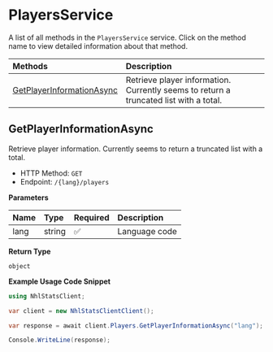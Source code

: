 # PlayersService

A list of all methods in the `PlayersService` service. Click on the method name to view detailed information about that method.

| Methods                                                 | Description                                                                           |
| :------------------------------------------------------ | :------------------------------------------------------------------------------------ |
| [GetPlayerInformationAsync](#getplayerinformationasync) | Retrieve player information. Currently seems to return a truncated list with a total. |

## GetPlayerInformationAsync

Retrieve player information. Currently seems to return a truncated list with a total.

- HTTP Method: `GET`
- Endpoint: `/{lang}/players`

**Parameters**

| Name | Type   | Required | Description   |
| :--- | :----- | :------- | :------------ |
| lang | string | ✅       | Language code |

**Return Type**

`object`

**Example Usage Code Snippet**

```csharp
using NhlStatsClient;

var client = new NhlStatsClientClient();

var response = await client.Players.GetPlayerInformationAsync("lang");

Console.WriteLine(response);
```

<!-- This file was generated by liblab | https://liblab.com/ -->
